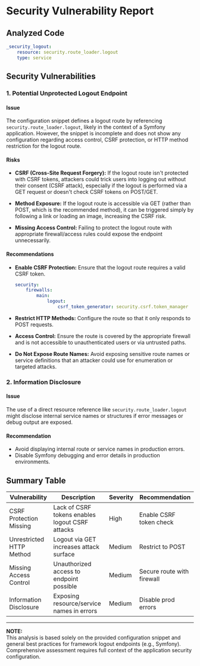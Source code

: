 # Security Vulnerability Report

## Analyzed Code

```yaml
_security_logout:
    resource: security.route_loader.logout
    type: service
```

## Security Vulnerabilities

### 1. Potential Unprotected Logout Endpoint

#### Issue
The configuration snippet defines a logout route by referencing `security.route_loader.logout`, likely in the context of a Symfony application. However, the snippet is incomplete and does not show any configuration regarding access control, CSRF protection, or HTTP method restriction for the logout route.

#### Risks

- **CSRF (Cross-Site Request Forgery):**
  If the logout route isn't protected with CSRF tokens, attackers could trick users into logging out without their consent (CSRF attack), especially if the logout is performed via a GET request or doesn't check CSRF tokens on POST/GET.

- **Method Exposure:**
  If the logout route is accessible via GET (rather than POST, which is the recommended method), it can be triggered simply by following a link or loading an image, increasing the CSRF risk.

- **Missing Access Control:**
  Failing to protect the logout route with appropriate firewall/access rules could expose the endpoint unnecessarily.

#### Recommendations

- **Enable CSRF Protection:**
  Ensure that the logout route requires a valid CSRF token.

  ```yaml
  security:
      firewalls:
          main:
              logout:
                  csrf_token_generator: security.csrf.token_manager
  ```

- **Restrict HTTP Methods:**
  Configure the route so that it only responds to POST requests.

- **Access Control:**
  Ensure the route is covered by the appropriate firewall and is not accessible to unauthenticated users or via untrusted paths.

- **Do Not Expose Route Names:**
  Avoid exposing sensitive route names or service definitions that an attacker could use for enumeration or targeted attacks.

### 2. Information Disclosure

#### Issue
The use of a direct resource reference like `security.route_loader.logout` might disclose internal service names or structures if error messages or debug output are exposed.

#### Recommendation

- Avoid displaying internal route or service names in production errors.
- Disable Symfony debugging and error details in production environments.

## Summary Table

| Vulnerability                | Description                                       | Severity | Recommendation           |
|------------------------------|---------------------------------------------------|----------|--------------------------|
| CSRF Protection Missing      | Lack of CSRF tokens enables logout CSRF attacks   | High     | Enable CSRF token check  |
| Unrestricted HTTP Method     | Logout via GET increases attack surface           | Medium   | Restrict to POST         |
| Missing Access Control       | Unauthorized access to endpoint possible          | Medium   | Secure route with firewall|
| Information Disclosure       | Exposing resource/service names in errors         | Medium   | Disable prod errors      |

---

**NOTE:**  
This analysis is based solely on the provided configuration snippet and general best practices for framework logout endpoints (e.g., Symfony).  
Comprehensive assessment requires full context of the application security configuration.